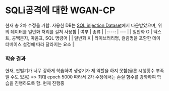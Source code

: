 # SQLi공격에 대한 WGAN-CP
현재 총 2차 수정을 가함.
사용한 DB는 [SQL injection Dataset](https://www.kaggle.com/datasets/sajid576/sql-injection-dataset)에서 다운받았으며, 위의 데이터를 일반화 처리를 걸쳐 사용함
| 여부 | 종류 |
| :---: | --- |
| 일반화 O | 텍스트, 공백문자, 따옴표, SQL 명령어 |
| 일반화 X | 라이브러리명, 컬럼명을 포함한 데이터베이스 설정에 따라 달라지는 요소 |

### 학습 결과
현재, 판별기가 너무 강하게 학습하여 생성기가 제 역할을 하지 못함(물론 시행횟수 부족일 수도 있음) => 최대 epoch 5000
따라서 2차 수정에서는 손실 함수를 강화하여 학습을 진행하도록 함. 현재 진행중

